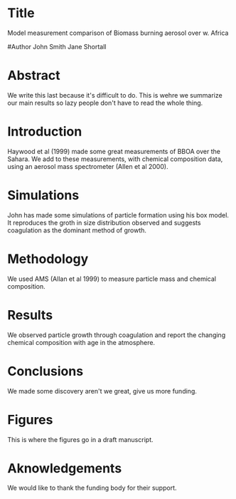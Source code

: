 # Title
Model measurement comparison of Biomass burning aerosol over w. Africa


#Author
John Smith
Jane Shortall

# Abstract
We write this last because it's difficult to do. This is wehre we summarize our main results so lazy people don't have to read the whole thing. 

# Introduction
Haywood et al (1999) made some great measurements of BBOA over the Sahara.
We add to these measurements, with chemical composition data, using an aerosol mass spectrometer (Allen et al 2000).

# Simulations
John has made some simulations of particle formation using his box model. It reproduces the groth in size distribution observed and suggests coagulation as the dominant method of growth.

# Methodology
We used AMS (Allan et al 1999) to measure particle mass and chemical composition.

# Results
We observed particle growth through coagulation and report the changing chemical composition with age in the atmosphere. 

# Conclusions 
We made some discovery aren't we great, give us more funding.

# Figures
This is where the figures go in a draft manuscript.

# Aknowledgements
We would like to thank the funding body for their support.